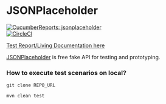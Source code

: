 # JSONPlaceholder 
[![CucumberReports: jsonplaceholder](https://messages.cucumber.io/api/report-collections/40ca06a1-2f49-4323-b153-eb52138f3338/badge)](https://reports.cucumber.io/report-collections/40ca06a1-2f49-4323-b153-eb52138f3338)\
[![CircleCI](https://circleci.com/gh/sercanparker/jsonplaceholder-cucumber/tree/main.svg?style=svg)](https://circleci.com/gh/sercanparker/jsonplaceholder-cucumber/tree/main)

[Test Report/Living Documentation here](https://reports.cucumber.io/report-collections/40ca06a1-2f49-4323-b153-eb52138f3338)

[JSONPlaceholder](https://jsonplaceholder.typicode.com/) is free fake API for testing and prototyping. 

### How to execute test scenarios on local?
```
git clone REPO_URL
```
```
mvn clean test
```

